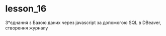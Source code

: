 # lesson_16

З*єднання з Базою даних через javascript за допомогою SQL в DBeaver, створення журналу
